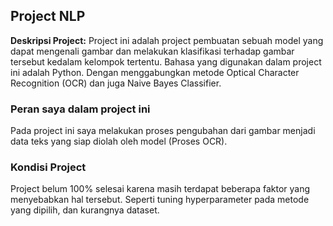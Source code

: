 ## Project NLP 

**Deskripsi Project:** Project ini adalah project pembuatan sebuah model yang dapat mengenali gambar dan melakukan klasifikasi terhadap gambar tersebut kedalam kelompok tertentu. Bahasa yang digunakan dalam project ini adalah Python. Dengan menggabungkan metode Optical Character Recognition (OCR) dan juga Naive Bayes Classifier.

### Peran saya dalam project ini

Pada project ini saya melakukan proses pengubahan dari gambar menjadi data teks yang siap diolah oleh model (Proses OCR).

### Kondisi Project

Project belum 100% selesai karena masih terdapat beberapa faktor yang menyebabkan hal tersebut. Seperti tuning hyperparameter pada metode yang dipilih, dan kurangnya dataset.
